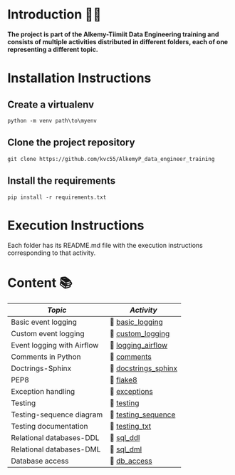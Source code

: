 # **Introduction** :rocket::rocket:

**The project is part of the Alkemy-Tiimiit Data Engineering training and consists of multiple activities distributed in different folders, each of one representing a different topic.** 

# **Installation Instructions**

## **Create a virtualenv**

    python -m venv path\to\myenv

## **Clone the project repository**

    git clone https://github.com/kvc55/AlkemyP_data_engineer_training

## **Install the requirements**

    pip install -r requirements.txt

# **Execution Instructions**

Each folder has its README.md file with the execution instructions corresponding to that activity.

# **Content** :books:

| *Topic*                         | *Activity*  |
|-------------------------------|-----------|
| Basic event logging           |:link: [basic_logging](https://github.com/kvc55/DE_training/tree/main/unit3_basic_logging)           |
| Custom event logging          |:link: [custom_logging](../../../../../C:/Users/karen/Desktop/Prisma_P/unit4_custom_logging)           |
| Event logging with Airflow    |:link: [logging_airflow](../../../../../C:/Users/karen/Desktop/Prisma_P/unit5_logging_airflow)           |
| Comments in Python            |:link: [comments](../../../../../C:/Users/karen/Desktop/Prisma_P/unit6_comments.py)           |
| Doctrings-Sphinx              |:link: [docstrings_sphinx](../../../../../C:/Users/karen/Desktop/Prisma_P/unit7_docstrings_sphinx)           |
| PEP8                          |:link: [flake8](../../../../../C:/Users/karen/Desktop/Prisma_P/unit8_flake8)           |
| Exception handling            |:link: [exceptions](../../../../../C:/Users/karen/Desktop/Prisma_P/unit9_exceptions.py)           |
| Testing                       |:link: [testing](../../../../../C:/Users/karen/Desktop/Prisma_P/unit10_testing)            |
| Testing-sequence diagram      |:link: [testing_sequence](../../../../../C:/Users/karen/Desktop/Prisma_P/unit11_testing_sequence)           |
| Testing documentation         |:link: [testing_txt](../../../../../C:/Users/karen/Desktop/Prisma_P/unit11_testing_txt)          |
| Relational databases-DDL      |:link: [sql_ddl](../../../../../C:/Users/karen/Desktop/Prisma_P/unit13_sql_ddl)           |
| Relational databases-DML      |:link: [sql_dml](../../../../../C:/Users/karen/Desktop/Prisma_P/unit14_sql_dml)           |
| Database access               |:link: [db_access](../../../../../C:/Users/karen/Desktop/Prisma_P/unit16_db_access)           |




